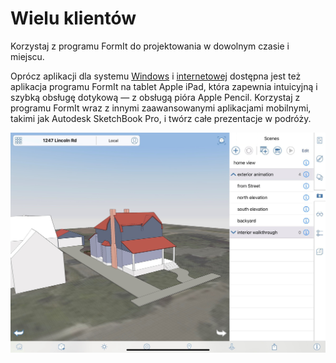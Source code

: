 # Wielu klientów

Korzystaj z programu FormIt do projektowania w dowolnym czasie i miejscu.

Oprócz aplikacji dla systemu [Windows](https://formit.autodesk.com/download) i [internetowej](https://formit.autodesk.com/app) dostępna jest też aplikacja programu FormIt na tablet Apple iPad, która zapewnia intuicyjną i szybką obsługę dotykową — z obsługą pióra Apple Pencil. Korzystaj z programu FormIt wraz z innymi zaawansowanymi aplikacjami mobilnymi, takimi jak Autodesk SketchBook Pro, i twórz całe prezentacje w podróży.

![FormIt on Apple iPad](<../.gitbook/assets/ipad scenes (1).png>)
